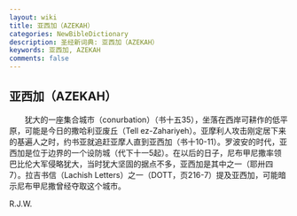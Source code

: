 ```yaml
---
layout: wiki
title: 亚西加（AZEKAH）
categories: NewBibleDictionary
description: 圣经新词典: 亚西加（AZEKAH）
keywords: 亚西加, AZEKAH
comments: false
---
```


## 亚西加（AZEKAH）

　　犹大的一座集合城市（conurbation）（书十五35），坐落在西岸可耕作的低平原，可能是今日的撒哈利亚废丘（Tell ez-Zahariyeh）。亚摩利人攻击刚定居下来的基遍人之时，约书亚就追赶亚摩人直到亚西加（书十10-11）。罗波安的时代，亚西加是位于边界的一个设防城（代下十一5起）。在以后的日子，尼布甲尼撒率领巴比伦大军侵略犹大，当时犹大坚固的据点不多，亚西加是其中之一（耶卅四7）。拉吉书信（Lachish Letters）之一（DOTT，页216-7）提及亚西加，可能暗示尼布甲尼撒曾经夺取这个城市。

R.J.W.






